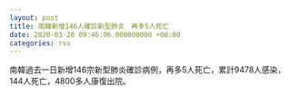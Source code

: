```yaml
---
layout: post
title: 南韓新增146人確診新型肺炎　再多5人死亡
date: 2020-03-28 09:46:06.000000000 +08:00
categories: rss
---
```


南韓過去一日新增146宗新型肺炎確診病例，再多5人死亡，累計9478人感染，144人死亡，4800多人康復出院。
